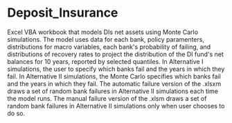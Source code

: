 # Deposit_Insurance
Excel VBA workbook that models DIs net assets using Monte Carlo simulations.  The model uses data for each bank, policy paramenters, distributions for
macro variables, each bank's probability of failing, and distributions of recovery rates to project the distribution of the DI fund's net balances for
10 years, reported by selected quantiles.
In Alternative I simulations, the user to specify which banks fail and the years in which they fail.
In Alternative II simulations, the Monte Carlo specifies which banks fail and the years in which they fail. 
The automatic failure version of the .xlsxm draws a set of random bank failures in Alternative II simulations each time the model runs.
The manual failure version of the .xlsm draws a set of random bank failures in Alternative II simulations only when user chooses to do so.
